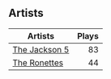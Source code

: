 ## Artists
Artists | Plays 
----- | -----: 
[The Jackson 5](/artists/the-jackson-5-35053) | 83
[The Ronettes](/artists/the-ronettes-89545) | 44


